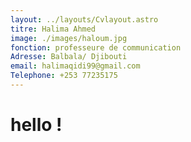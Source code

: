 ```yaml
---
layout: ../layouts/Cvlayout.astro
titre: Halima Ahmed
image: ./images/haloum.jpg
fonction: professeure de communication
Adresse: Balbala/ Djibouti
email: halimaqidi99@gmail.com
Telephone: +253 77235175
---
```


# hello !
